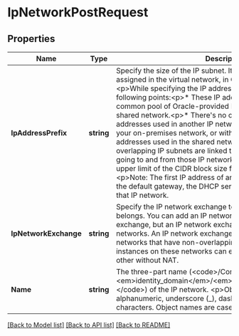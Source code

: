 # IpNetworkPostRequest

## Properties
Name | Type | Description | Notes
------------ | ------------- | ------------- | -------------
**IpAddressPrefix** | **string** | Specify the size of the IP subnet. It is a range of IPv4 addresses assigned in the virtual network, in CIDR address prefix format.&lt;p&gt;While specifying the IP address prefix take care of the following points:&lt;p&gt;* These IP addresses aren&#39;t part of the common pool of Oracle-provided IP addresses used by the shared network.&lt;p&gt;* There&#39;s no conflict with the range of IP addresses used in another IP network, the IP addresses used your on-premises network, or with the range of private IP addresses used in the shared network. If IP networks with overlapping IP subnets are linked to an IP exchange, packets going to and from those IP networks are dropped.&lt;p&gt;* The upper limit of the CIDR block size for an IP network is /16.&lt;p&gt;Note: The first IP address of any IP network is reserved for the default gateway, the DHCP server, and the DNS server of that IP network.  | [default to null]
**IpNetworkExchange** | **string** | Specify the IP network exchange to which the IP network belongs. You can add an IP network to only one IP network exchange, but an IP network exchange can include multiple IP networks. An IP network exchange enables access between IP networks that have non-overlapping addresses, so that instances on these networks can exchange packets with each other without NAT.  | [optional] [default to null]
**Name** | **string** | The three-part name (&lt;code&gt;/Compute-&lt;em&gt;identity_domain&lt;/em&gt;/&lt;em&gt;user&lt;/em&gt;/&lt;em&gt;object&lt;/em&gt;&lt;/code&gt;) of the IP network. &lt;p&gt;Object names can contain only alphanumeric, underscore (_), dash (-), and period (.) characters. Object names are case-sensitive. | [default to null]

[[Back to Model list]](../README.md#documentation-for-models) [[Back to API list]](../README.md#documentation-for-api-endpoints) [[Back to README]](../README.md)


